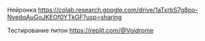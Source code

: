 Нейронка
https://colab.research.google.com/drive/1aTxrbS7g8po-NvedqAuGoJKEOf0YTkGF?usp=sharing

Тестирование питон
https://replit.com/@Voidrome
